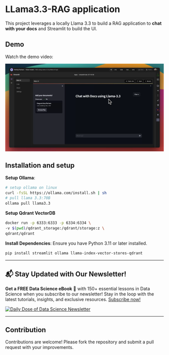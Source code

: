 
# LLama3.3-RAG application

This project leverages a locally Llama 3.3 to build a RAG application to **chat with your docs** and Streamlit to build the UI.

## Demo

Watch the demo video:

[![Watch the video](https://github.com/patchy631/ai-engineering-hub/blob/main/document-chat-rag/resources/thumbnail.png)](https://www.youtube.com/watch?v=ZgNJMWipirk)


## Installation and setup

**Setup Ollama**:
   ```bash
   # setup ollama on linux 
   curl -fsSL https://ollama.com/install.sh | sh
   # pull llama 3.3:70B
   ollama pull llama3.3 
   ```
**Setup Qdrant VectorDB**
   ```bash
   docker run -p 6333:6333 -p 6334:6334 \
   -v $(pwd)/qdrant_storage:/qdrant/storage:z \
   qdrant/qdrant
   ```

**Install Dependencies**:
   Ensure you have Python 3.11 or later installed.
   ```bash
   pip install streamlit ollama llama-index-vector-stores-qdrant
   ```

---

## 📬 Stay Updated with Our Newsletter!
**Get a FREE Data Science eBook** 📖 with 150+ essential lessons in Data Science when you subscribe to our newsletter! Stay in the loop with the latest tutorials, insights, and exclusive resources. [Subscribe now!](https://join.dailydoseofds.com)

[![Daily Dose of Data Science Newsletter](https://github.com/patchy631/ai-engineering/blob/main/resources/join_ddods.png)](https://join.dailydoseofds.com)

---

## Contribution

Contributions are welcome! Please fork the repository and submit a pull request with your improvements.
